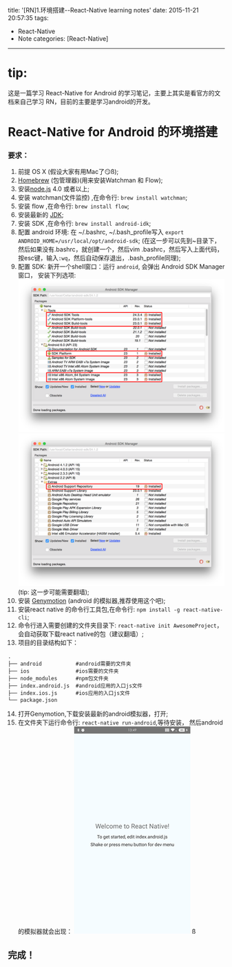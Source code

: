 title: '[RN]1.环境搭建--React-Native learning notes'
date: 2015-11-21 20:57:35
tags:
- React-Native
- Note
categories: [React-Native]
---
# tip:
这是一篇学习 React-Native for Android 的学习笔记，主要上其实是看官方的文档来自己学习 RN，目前的主要是学习android的开发。

# React-Native for Android 的环境搭建
### 要求：
1. 前提 OS X (假设大家有用Mac了😏ß);
2. [Homebrew](http://brew.sh/) (包管理器)(用来安装Watchman 和 Flow);
3. 安装[node.js](https://nodejs.org/) 4.0 或者以上;
4. 安装 watchman(文件监控) ,在命令行: `brew install watchman`;
5. 安装 flow ,在命令行: `brew install flow`;
6. 安装最新的 [JDK](http://www.oracle.com/technetwork/java/javase/downloads/jdk8-downloads-2133151.html);
7. 安装 SDK ,在命令行: `brew install android-idk`;
8. 配置 android 环境:
在 ~/.bashrc, ~/.bash_profile写入
     `export ANDROID_HOME=/usr/local/opt/android-sdk`;
(在这一步可以先到~目录下，然后如果没有.bashrc，就创建一个，然后vim .bashrc，然后写入上面代码，按esc键，输入`:wq`，然后自动保存退出，.bash_profile同理);
9. 配置 SDK:
新开一个shell窗口：运行 `android`,
会弹出 Android SDK Manager窗口，
安装下列选项:
![](/img/RN_img_1.png)
![](/img/RN_img_2.png)
(tip: 这一步可能需要翻墙);
10. 安装 [Genymotion](https://www.genymotion.com/#!/download/freemium/mac/classical) (android 的模拟器,推荐使用这个吧);
11. 安装react native 的命令行工具包,在命令行: `npm install -g react-native-cli`;
12. 命令行进入需要创建的文件夹目录下: `react-native init AwesomeProject`，会自动获取下载react native的包（建议翻墙）;
13. 项目的目录结构如下：
```
.
├── android           #android需要的文件夹
├── ios               #ios需要的文件夹
├── node_modules      #npm包文件夹
├── index.android.js  #android应用的入口js文件
├── index.ios.js      #ios应用的入口js文件
└── package.json
```

14. 打开Genymotion,下载安装最新的android模拟器，打开;
15. 在文件夹下运行命令行: `react-native run-android`,等待安装，
然后android的模拟器就会出现：
![](/img/RN_img_3.png)
ß
## 完成！
